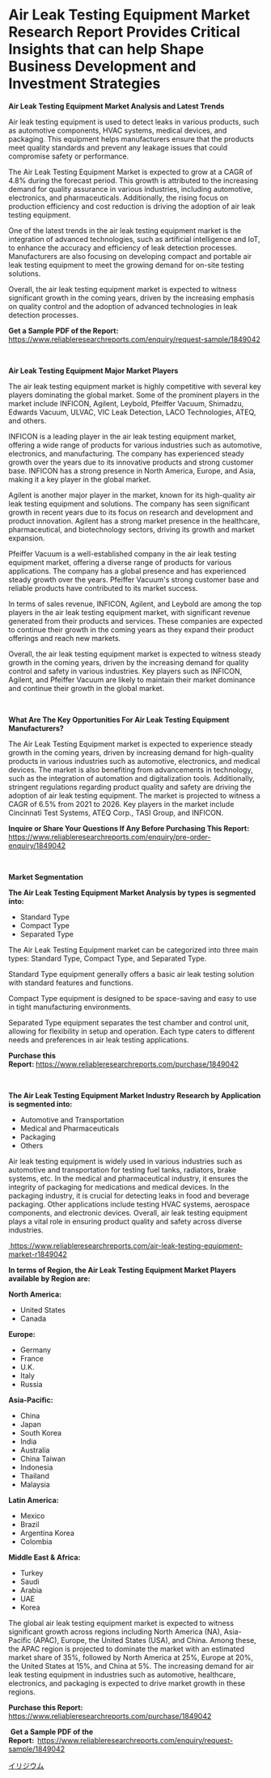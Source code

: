 <p><h1>Air Leak Testing Equipment Market Research Report Provides Critical Insights that can help Shape Business Development and Investment Strategies</h1></p><p><strong>Air Leak Testing Equipment Market Analysis and Latest Trends</strong></p>
<p><p>Air leak testing equipment is used to detect leaks in various products, such as automotive components, HVAC systems, medical devices, and packaging. This equipment helps manufacturers ensure that the products meet quality standards and prevent any leakage issues that could compromise safety or performance.</p><p>The Air Leak Testing Equipment Market is expected to grow at a CAGR of 4.8% during the forecast period. This growth is attributed to the increasing demand for quality assurance in various industries, including automotive, electronics, and pharmaceuticals. Additionally, the rising focus on production efficiency and cost reduction is driving the adoption of air leak testing equipment.</p><p>One of the latest trends in the air leak testing equipment market is the integration of advanced technologies, such as artificial intelligence and IoT, to enhance the accuracy and efficiency of leak detection processes. Manufacturers are also focusing on developing compact and portable air leak testing equipment to meet the growing demand for on-site testing solutions.</p><p>Overall, the air leak testing equipment market is expected to witness significant growth in the coming years, driven by the increasing emphasis on quality control and the adoption of advanced technologies in leak detection processes.</p></p>
<p><strong>Get a Sample PDF of the Report:&nbsp;</strong> <a href="https://www.reliableresearchreports.com/enquiry/request-sample/1849042">https://www.reliableresearchreports.com/enquiry/request-sample/1849042</a></p>
<p>&nbsp;</p>
<p><strong>Air Leak Testing Equipment Major Market Players</strong></p>
<p><p>The air leak testing equipment market is highly competitive with several key players dominating the global market. Some of the prominent players in the market include INFICON, Agilent, Leybold, Pfeiffer Vacuum, Shimadzu, Edwards Vacuum, ULVAC, VIC Leak Detection, LACO Technologies, ATEQ, and others.</p><p>INFICON is a leading player in the air leak testing equipment market, offering a wide range of products for various industries such as automotive, electronics, and manufacturing. The company has experienced steady growth over the years due to its innovative products and strong customer base. INFICON has a strong presence in North America, Europe, and Asia, making it a key player in the global market.</p><p>Agilent is another major player in the market, known for its high-quality air leak testing equipment and solutions. The company has seen significant growth in recent years due to its focus on research and development and product innovation. Agilent has a strong market presence in the healthcare, pharmaceutical, and biotechnology sectors, driving its growth and market expansion.</p><p>Pfeiffer Vacuum is a well-established company in the air leak testing equipment market, offering a diverse range of products for various applications. The company has a global presence and has experienced steady growth over the years. Pfeiffer Vacuum's strong customer base and reliable products have contributed to its market success.</p><p>In terms of sales revenue, INFICON, Agilent, and Leybold are among the top players in the air leak testing equipment market, with significant revenue generated from their products and services. These companies are expected to continue their growth in the coming years as they expand their product offerings and reach new markets.</p><p>Overall, the air leak testing equipment market is expected to witness steady growth in the coming years, driven by the increasing demand for quality control and safety in various industries. Key players such as INFICON, Agilent, and Pfeiffer Vacuum are likely to maintain their market dominance and continue their growth in the global market.</p></p>
<p>&nbsp;</p>
<p><strong>What Are The Key Opportunities For Air Leak Testing Equipment Manufacturers?</strong></p>
<p><p>The Air Leak Testing Equipment market is expected to experience steady growth in the coming years, driven by increasing demand for high-quality products in various industries such as automotive, electronics, and medical devices. The market is also benefiting from advancements in technology, such as the integration of automation and digitalization tools. Additionally, stringent regulations regarding product quality and safety are driving the adoption of air leak testing equipment. The market is projected to witness a CAGR of 6.5% from 2021 to 2026. Key players in the market include Cincinnati Test Systems, ATEQ Corp., TASI Group, and INFICON.</p></p>
<p><strong>Inquire or Share Your Questions If Any Before Purchasing This Report:</strong> <a href="https://www.reliableresearchreports.com/enquiry/pre-order-enquiry/1849042">https://www.reliableresearchreports.com/enquiry/pre-order-enquiry/1849042</a></p>
<p>&nbsp;</p>
<p><strong>Market Segmentation</strong></p>
<p><strong>The Air Leak Testing Equipment Market Analysis by types is segmented into:</strong></p>
<p><ul><li>Standard Type</li><li>Compact Type</li><li>Separated Type</li></ul></p>
<p><p>The Air Leak Testing Equipment market can be categorized into three main types: Standard Type, Compact Type, and Separated Type. </p><p>Standard Type equipment generally offers a basic air leak testing solution with standard features and functions. </p><p>Compact Type equipment is designed to be space-saving and easy to use in tight manufacturing environments. </p><p>Separated Type equipment separates the test chamber and control unit, allowing for flexibility in setup and operation. Each type caters to different needs and preferences in air leak testing applications.</p></p>
<p><strong>Purchase this Report:&nbsp;</strong><a href="https://www.reliableresearchreports.com/purchase/1849042">https://www.reliableresearchreports.com/purchase/1849042</a></p>
<p>&nbsp;</p>
<p><strong>The Air Leak Testing Equipment Market Industry Research by Application is segmented into:</strong></p>
<p><ul><li>Automotive and Transportation</li><li>Medical and Pharmaceuticals</li><li>Packaging</li><li>Others</li></ul></p>
<p><p>Air leak testing equipment is widely used in various industries such as automotive and transportation for testing fuel tanks, radiators, brake systems, etc. In the medical and pharmaceutical industry, it ensures the integrity of packaging for medications and medical devices. In the packaging industry, it is crucial for detecting leaks in food and beverage packaging. Other applications include testing HVAC systems, aerospace components, and electronic devices. Overall, air leak testing equipment plays a vital role in ensuring product quality and safety across diverse industries.</p></p>
<p><a href="https://www.reliableresearchreports.com/air-leak-testing-equipment-market-r1849042">&nbsp;https://www.reliableresearchreports.com/air-leak-testing-equipment-market-r1849042</a></p>
<p><strong>In terms of Region, the Air Leak Testing Equipment Market Players available by Region are:</strong></p>
<p>
    <p> <strong> North America: </strong>
        <ul>
            <li>United States</li>
            <li>Canada</li>
        </ul>
        </p> 
    <p> <strong> Europe: </strong>
        <ul>
            <li>Germany</li>
            <li>France</li>
            <li>U.K.</li>
            <li>Italy</li>
            <li>Russia</li>
        </ul>
        </p> 
    <p> <strong> Asia-Pacific: </strong>
        <ul>
            <li>China</li>
            <li>Japan</li>
            <li>South Korea</li>
            <li>India</li>
            <li>Australia</li>
            <li>China Taiwan</li>
            <li>Indonesia</li>
            <li>Thailand</li>
            <li>Malaysia</li>
        </ul>
        </p> 
    <p> <strong> Latin America: </strong>
        <ul>
            <li>Mexico</li>
            <li>Brazil</li>
            <li>Argentina Korea</li>
            <li>Colombia</li>
        </ul>
        </p> 
    <p> <strong> Middle East & Africa: </strong>
        <ul>
            <li>Turkey</li>
            <li>Saudi</li>
            <li>Arabia</li>
            <li>UAE</li>
            <li>Korea</li>
        </ul>
    </p>
    </p>
<p><p>The global air leak testing equipment market is expected to witness significant growth across regions including North America (NA), Asia-Pacific (APAC), Europe, the United States (USA), and China. Among these, the APAC region is projected to dominate the market with an estimated market share of 35%, followed by North America at 25%, Europe at 20%, the United States at 15%, and China at 5%. The increasing demand for air leak testing equipment in industries such as automotive, healthcare, electronics, and packaging is expected to drive market growth in these regions.</p></p>
<p><strong>Purchase this Report: </strong><a href="https://www.reliableresearchreports.com/purchase/1849042">https://www.reliableresearchreports.com/purchase/1849042</a></p>
<p>&nbsp;<strong>Get a Sample PDF of the Report:&nbsp;&nbsp;</strong><a href="https://www.reliableresearchreports.com/enquiry/request-sample/1849042">https://www.reliableresearchreports.com/enquiry/request-sample/1849042</a></p>
<p><strong></strong></p>
<p><p><a href="https://github.com/alyle7648/Market-Research-Report-List-1/blob/main/743679336708.md">イリジウム</a></p></p>